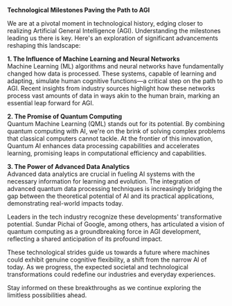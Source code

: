**Technological Milestones Paving the Path to AGI**  

We are at a pivotal moment in technological history, edging closer to realizing Artificial General Intelligence (AGI). Understanding the milestones leading us there is key. Here's an exploration of significant advancements reshaping this landscape:  

**1. The Influence of Machine Learning and Neural Networks**  
Machine Learning (ML) algorithms and neural networks have fundamentally changed how data is processed. These systems, capable of learning and adapting, simulate human cognitive functions—a critical step on the path to AGI. Recent insights from industry sources highlight how these networks process vast amounts of data in ways akin to the human brain, marking an essential leap forward for AGI.  

**2. The Promise of Quantum Computing**  
Quantum Machine Learning (QML) stands out for its potential. By combining quantum computing with AI, we're on the brink of solving complex problems that classical computers cannot tackle. At the frontier of this innovation, Quantum AI enhances data processing capabilities and accelerates learning, promising leaps in computational efficiency and capabilities.  

**3. The Power of Advanced Data Analytics**  
Advanced data analytics are crucial in fueling AI systems with the necessary information for learning and evolution. The integration of advanced quantum data processing techniques is increasingly bridging the gap between the theoretical potential of AI and its practical applications, demonstrating real-world impacts today.  

Leaders in the tech industry recognize these developments' transformative potential. Sundar Pichai of Google, among others, has articulated a vision of quantum computing as a groundbreaking force in AGI development, reflecting a shared anticipation of its profound impact.  

These technological strides guide us towards a future where machines could exhibit genuine cognitive flexibility, a shift from the narrow AI of today. As we progress, the expected societal and technological transformations could redefine our industries and everyday experiences.

Stay informed on these breakthroughs as we continue exploring the limitless possibilities ahead.